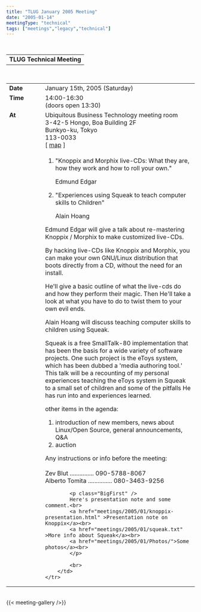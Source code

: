 ```yaml
---
title: "TLUG January 2005 Meeting"
date: "2005-01-14"
meetingType: "technical"
tags: ["meetings","legacy","technical"]
---
```


<br>

<table border="0" cellpadding="3" cellspacing="1" width="90%" /><tr>
		<td /><b>TLUG Technical Meeting</b></td></tr>
</table><br>

<table border="0" width="90%" cellpadding="1" cellspacing="1" />
	<tr />
		<td width="80" valign="top" /><b>Date</b></td>
		<td>January 15th, 2005 (Saturday)<br></td>
	</tr>
	<tr />
		<td width="80" valign="top" /><b>Time</b></td>
		<td>14:00-16:30<br>(doors open 13:30)<br></td>
	</tr>
	<tr />
		<td width="80" valign="top" /><b>At</b></td>
		<td>
		Ubiquitous Business Technology meeting room<br>
			  3-42-5 Hongo, Boa Building 2F<br>
				    Bunkyo-ku, Tokyo<br>
					      113-0033<br>
			[ <a href="http://www.ubit.com/company/map.html" target="_blank">map</a> ]<br>
		</td>
	</tr>
	<tr />
		<td width="80" valign="top" />&nbsp;</td>
		<td>
<p>
<ol>
<li>"Knoppix and Morphix live-CDs: What they are, how they
work and how to roll your own."</li>
</p>
<p>
Edmund Edgar
</p>
<li>"Experiences using Squeak to teach computer skills to  
Children"</li>
</p>
<p>
Alain Hoang
</p>
</ol>
<p>
Edmund Edgar will give a talk about re-mastering Knoppix / Morphix to
make customized live-CDs.
</p>
<p>
By hacking live-CDs like Knoppix and Morphix, you can make your own
GNU/Linux distribution that boots directly from a CD,  without the
need for an install.
</p>
<p>
He'll give a basic outline of what the live-cds do and how they perform
their magic. Then He'll take a look at what you  have to do to twist
them to your own evil ends.
</p>
<p>
Alain Hoang will discuss teaching computer skills to children using
Squeak.
</p>
<p>
Squeak is a free SmallTalk-80 implementation that has been the basis
for a wide variety of software projects.  One such project is the
eToys system, which has been dubbed a 'media authoring tool.'   This
talk will be a recounting of my personal experiences teaching the
eToys system in Squeak to a small set of children and some of the
pitfalls He has run into and experiences learned.
</p>
<p>
other items in the agenda:
<ol>
<li>introduction of new members, news about Linux/Open Source,
   general announcements, Q&A</li>
<li>auction</li>
</ol>
</p>
Any instructions or info before the meeting:<br><br>
Zev Blut       ............... 090-5788-8067<br>
Alberto Tomita ............... 080-3463-9256<br>
																		 </p>

			<p class="BigFirst" />
			Here's presentation note and some comment.<br>
			<a href="meetings/2005/01/knoppix-presentation.html" >Presentation note on Knoppix</a><br>
			<a href="meetings/2005/01/squeak.txt" >More info about Squeak</a><br>
			<a href="meetings/2005/01/Photos/">Some photos</a><br>
			</p>

			<br>
		</td>
	</tr>


</table>
<br>
{{< meeting-gallery />}}